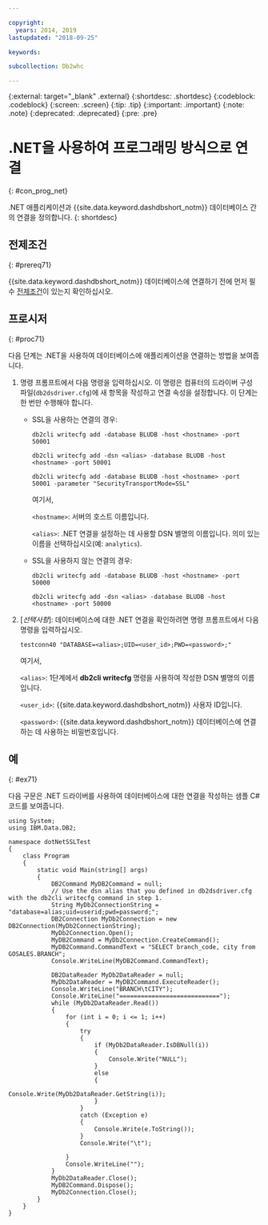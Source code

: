 ```yaml
---

copyright:
  years: 2014, 2019
lastupdated: "2018-09-25"

keywords:

subcollection: Db2whc

---
```


<!-- Attribute definitions --> 
{:external: target="_blank" .external}
{:shortdesc: .shortdesc}
{:codeblock: .codeblock}
{:screen: .screen}
{:tip: .tip}
{:important: .important}
{:note: .note}
{:deprecated: .deprecated}
{:pre: .pre}

# .NET을 사용하여 프로그래밍 방식으로 연결
{: #con_prog_net}

.NET 애플리케이션과 {{site.data.keyword.dashdbshort_notm}} 데이터베이스 간의 연결을 정의합니다. 
{: shortdesc}

## 전제조건
{: #prereq71}

{{site.data.keyword.dashdbshort_notm}} 데이터베이스에 연결하기 전에 먼저 필수 [전제조건](/docs/services/Db2whc/connecting?topic=Db2whc-connect_ov#prereqs)이 있는지 확인하십시오.

<!-- Before you can connect to your database, you must perform the following steps:

- [Verify prerequisites](prereqs.html), including installing driver packages, configuring your local environment, and downloading SSL certificates (if needed)
- Collect [connection information](credentials.html), including database details such as host name and port numbers, and connection credentials such as user ID and password -->

## 프로시저
{: #proc71}

다음 단계는 .NET을 사용하여 데이터베이스에 애플리케이션을 연결하는 방법을 보여줍니다.

1. 명령 프롬프트에서 다음 명령을 입력하십시오. 이 명령은 컴퓨터의 드라이버 구성 파일(`db2dsdriver.cfg`)에 새 항목을 작성하고 연결 속성을 설정합니다. 이 단계는 한 번만 수행해야 합니다.
        
   - SSL을 사용하는 연결의 경우:

     `db2cli writecfg add -database BLUDB -host <hostname> -port 50001`

     `db2cli writecfg add -dsn <alias> -database BLUDB -host <hostname> -port 50001`

     `db2cli writecfg add -database BLUDB -host <hostname> -port 50001 -parameter "SecurityTransportMode=SSL"`

     여기서,

     `<hostname>`: 서버의 호스트 이름입니다.
    
     `<alias>`: .NET 연결을 설정하는 데 사용할 DSN 별명의 이름입니다. 의미 있는 이름을 선택하십시오(예: `analytics`). 

   - SSL을 사용하지 않는 연결의 경우:

     `db2cli writecfg add -database BLUDB -host <hostname> -port 50000`

     `db2cli writecfg add -dsn <alias> -database BLUDB -host <hostname> -port 50000`

2. [*선택사항*]: 데이터베이스에 대한 .NET 연결을 확인하려면 명령 프롬프트에서 다음 명령을 입력하십시오.

   `testconn40 "DATABASE=<alias>;UID=<user_id>;PWD=<password>;"`

   여기서,

   `<alias>`: 1단계에서 **db2cli writecfg** 명령을 사용하여 작성한 DSN 별명의 이름입니다.
    
   `<user_id>`: {{site.data.keyword.dashdbshort_notm}} 사용자 ID입니다. 
    
   `<password>`: {{site.data.keyword.dashdbshort_notm}} 데이터베이스에 연결하는 데 사용하는 비밀번호입니다. 

## 예
{: #ex71}

다음 구문은 .NET 드라이버를 사용하여 데이터베이스에 대한 연결을 작성하는 샘플 C# 코드를 보여줍니다.

```
using System;
using IBM.Data.DB2;

namespace dotNetSSLTest
{
    class Program
    {
        static void Main(string[] args)
        {
            DB2Command MyDB2Command = null;
            // Use the dsn alias that you defined in db2dsdriver.cfg with the db2cli writecfg command in step 1.
            String MyDb2ConnectionString = "database=alias;uid=userid;pwd=password;"; 
            DB2Connection MyDb2Connection = new DB2Connection(MyDb2ConnectionString);
            MyDb2Connection.Open();
            MyDB2Command = MyDb2Connection.CreateCommand();
            MyDB2Command.CommandText = "SELECT branch_code, city from GOSALES.BRANCH";
            Console.WriteLine(MyDB2Command.CommandText);

            DB2DataReader MyDb2DataReader = null;
            MyDb2DataReader = MyDB2Command.ExecuteReader();
            Console.WriteLine("BRANCH\tCITY");
            Console.WriteLine("============================");
            while (MyDb2DataReader.Read())
            {
                for (int i = 0; i <= 1; i++)
                {
                    try
                    {
                        if (MyDb2DataReader.IsDBNull(i))
                        {
                            Console.Write("NULL");
                        }
                        else
                        {
                            Console.Write(MyDb2DataReader.GetString(i));
                        }
                    }
                    catch (Exception e)
                    {
                        Console.Write(e.ToString());
                    }
                    Console.Write("\t"); 

                }
                Console.WriteLine("");
            }
            MyDb2DataReader.Close();
            MyDB2Command.Dispose();
            MyDb2Connection.Close();
        }
    }
}
```

